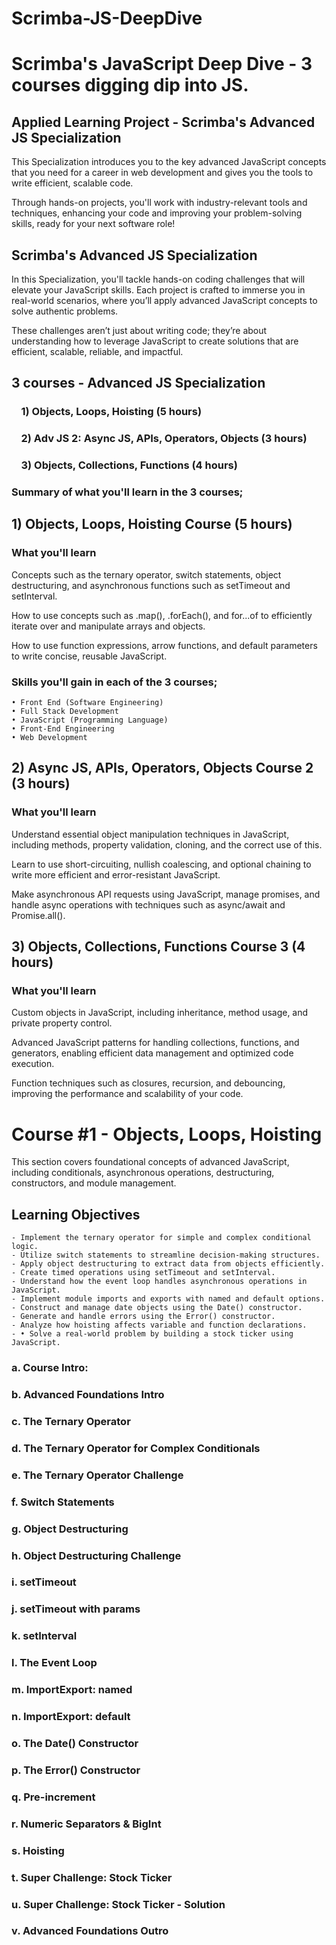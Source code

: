 # Scrimba-JS-DeepDive
# Scrimba's JavaScript Deep Dive - 3 courses digging dip into JS.
<!--~~~~~~~~~~~~~~~~~~~~~~~~~~~~~~~~~~~~~~~~~~~~~~~~~~~~~~~~~~~~~~~~~~~~~~~~~~~~~~~~~~~~~~~~~~~~-->
## Applied Learning Project - Scrimba's Advanced JS Specialization
<!--~~~~~~~~~~~~~~~~~~~~~~~~~~~~~~~~~~~~~~~~~~~~~~~~~~~~~~~~~~~~~~~~~~~~~~~~~~~~~~~~~~~~~~~~~~~~-->
This Specialization introduces you to the key advanced JavaScript concepts that you need 
for a career in web development and gives you the tools to write efficient, scalable code.

Through hands-on projects, you'll work with industry-relevant tools and techniques, 
enhancing your code and improving your problem-solving skills, ready for your next 
software role! 

## Scrimba's Advanced JS Specialization

In this Specialization, you'll tackle hands-on coding challenges that will elevate your 
JavaScript skills. Each project is crafted to immerse you in real-world scenarios, where 
you’ll apply advanced JavaScript concepts to solve authentic problems. 

These challenges aren’t just about writing code; they’re about understanding how to 
leverage JavaScript to create solutions that are efficient, scalable, reliable, and 
impactful.

<!--~~~~~~~~~~~~~~~~~~~~~~~~~~~~~~~~~~~~~~~~~~~~~~~~~~~~~~~~~~~~~~~~~~~~~~~~~~~~~~~~~~~~~~~~~~~~-->
## 3 courses - Advanced JS Specialization
<!--~~~~~~~~~~~~~~~~~~~~~~~~~~~~~~~~~~~~~~~~~~~~~~~~~~~~~~~~~~~~~~~~~~~~~~~~~~~~~~~~~~~~~~~~~~~~-->
### &nbsp;&nbsp;&nbsp; 1) Objects, Loops, Hoisting (5 hours)
### &nbsp;&nbsp;&nbsp; 2) Adv JS 2: Async JS, APIs, Operators, Objects (3 hours)
### &nbsp;&nbsp;&nbsp; 3) Objects, Collections, Functions (4 hours)
<!--~~~~~~~~~~~~~~~~~~~~~~~~~~~~~~~~~~~~~~~~~~~~~~~~~~~~~~~~~~~~~~~~~~~~~~~~~~~~~~~~~~~~~~~~~~~~-->
### Summary of what you'll learn in the 3 courses;
## 1) Objects, Loops, Hoisting Course (5 hours)
<!--~~~~~~~~~~~~~~~~~~~~~~~~~~~~~~~~~~~~~~~~~~~~~~~~~~~~~~~~~~~~~~~~~~~~~~~~~~~~~~~~~~~~~~~~~~~~-->
### What you'll learn
Concepts such as the ternary operator, switch statements, object destructuring, and 
asynchronous functions such as setTimeout and setInterval.

How to use concepts such as .map(), .forEach(), and for...of to efficiently iterate 
over and manipulate arrays and objects.

How to use function expressions, arrow functions, and default parameters to write 
concise, reusable JavaScript.

### Skills you'll gain in each of the 3 courses;
	• Front End (Software Engineering)
	• Full Stack Development
	• JavaScript (Programming Language)
	• Front-End Engineering
	• Web Development

<!--~~~~~~~~~~~~~~~~~~~~~~~~~~~~~~~~~~~~~~~~~~~~~~~~~~~~~~~~~~~~~~~~~~~~~~~~~~~~~~~~~~~~~~~~~~~~-->
## 2) Async JS, APIs, Operators, Objects Course 2 (3 hours)
<!--~~~~~~~~~~~~~~~~~~~~~~~~~~~~~~~~~~~~~~~~~~~~~~~~~~~~~~~~~~~~~~~~~~~~~~~~~~~~~~~~~~~~~~~~~~~~-->
### What you'll learn
Understand essential object manipulation techniques in JavaScript, including methods, 
property validation, cloning, and the correct use of this.

Learn to use short-circuiting, nullish coalescing, and optional chaining to write more 
efficient and error-resistant JavaScript.

Make asynchronous API requests using JavaScript, manage promises, and handle async 
operations with techniques such as async/await and Promise.all().

<!--~~~~~~~~~~~~~~~~~~~~~~~~~~~~~~~~~~~~~~~~~~~~~~~~~~~~~~~~~~~~~~~~~~~~~~~~~~~~~~~~~~~~~~~~~~~~-->
## 3) Objects, Collections, Functions Course 3 (4 hours)
<!--~~~~~~~~~~~~~~~~~~~~~~~~~~~~~~~~~~~~~~~~~~~~~~~~~~~~~~~~~~~~~~~~~~~~~~~~~~~~~~~~~~~~~~~~~~~~-->
### What you'll learn
Custom objects in JavaScript, including inheritance, method usage, and private property 
control.

Advanced JavaScript patterns for handling collections, functions, and generators, enabling 
efficient data management and optimized code execution.

Function techniques such as closures, recursion, and debouncing, improving the performance 
and scalability of your code.

<!-- Begin course #1. -->
<!--~~~~~~~~~~~~~~~~~~~~~~~~~~~~~~~~~~~~~~~~~~~~~~~~~~~~~~~~~~~~~~~~~~~~~~~~~~~~~~~~~~~~~~~~~~~~-->
# Course #1 - Objects, Loops, Hoisting
<!--~~~~~~~~~~~~~~~~~~~~~~~~~~~~~~~~~~~~~~~~~~~~~~~~~~~~~~~~~~~~~~~~~~~~~~~~~~~~~~~~~~~~~~~~~~~~-->
This section covers foundational concepts of advanced JavaScript, including conditionals, 
asynchronous operations, destructuring, constructors, and module management.

## Learning Objectives
	- Implement the ternary operator for simple and complex conditional logic.
	- Utilize switch statements to streamline decision-making structures.
	- Apply object destructuring to extract data from objects efficiently.
	- Create timed operations using setTimeout and setInterval.
	- Understand how the event loop handles asynchronous operations in JavaScript.
	- Implement module imports and exports with named and default options.
	- Construct and manage date objects using the Date() constructor.
	- Generate and handle errors using the Error() constructor.
	- Analyze how hoisting affects variable and function declarations.
	- • Solve a real-world problem by building a stock ticker using JavaScript.

<!--~~~~~~~~~~~~~~~~~~~~~~~~~~~~~~~~~~~~~~~~~~~~~~~~~~~~~~~~~~~~~~~~~~~~~~~~~~~~~~~~~~~~~~~~~~~~-->
### a. Course Intro:
<!--~~~~~~~~~~~~~~~~~~~~~~~~~~~~~~~~~~~~~~~~~~~~~~~~~~~~~~~~~~~~~~~~~~~~~~~~~~~~~~~~~~~~~~~~~~~~-->
### b. Advanced Foundations Intro
<!--~~~~~~~~~~~~~~~~~~~~~~~~~~~~~~~~~~~~~~~~~~~~~~~~~~~~~~~~~~~~~~~~~~~~~~~~~~~~~~~~~~~~~~~~~~~~-->
### c. The Ternary Operator
<!--~~~~~~~~~~~~~~~~~~~~~~~~~~~~~~~~~~~~~~~~~~~~~~~~~~~~~~~~~~~~~~~~~~~~~~~~~~~~~~~~~~~~~~~~~~~~-->
### d. The Ternary Operator for Complex Conditionals
<!--~~~~~~~~~~~~~~~~~~~~~~~~~~~~~~~~~~~~~~~~~~~~~~~~~~~~~~~~~~~~~~~~~~~~~~~~~~~~~~~~~~~~~~~~~~~~-->
### e. The Ternary Operator Challenge
<!--~~~~~~~~~~~~~~~~~~~~~~~~~~~~~~~~~~~~~~~~~~~~~~~~~~~~~~~~~~~~~~~~~~~~~~~~~~~~~~~~~~~~~~~~~~~~-->
### f. Switch Statements
<!--~~~~~~~~~~~~~~~~~~~~~~~~~~~~~~~~~~~~~~~~~~~~~~~~~~~~~~~~~~~~~~~~~~~~~~~~~~~~~~~~~~~~~~~~~~~~-->
### g. Object Destructuring
<!--~~~~~~~~~~~~~~~~~~~~~~~~~~~~~~~~~~~~~~~~~~~~~~~~~~~~~~~~~~~~~~~~~~~~~~~~~~~~~~~~~~~~~~~~~~~~-->
### h. Object Destructuring Challenge
<!--~~~~~~~~~~~~~~~~~~~~~~~~~~~~~~~~~~~~~~~~~~~~~~~~~~~~~~~~~~~~~~~~~~~~~~~~~~~~~~~~~~~~~~~~~~~~-->
### i. setTimeout
<!--~~~~~~~~~~~~~~~~~~~~~~~~~~~~~~~~~~~~~~~~~~~~~~~~~~~~~~~~~~~~~~~~~~~~~~~~~~~~~~~~~~~~~~~~~~~~-->
### j. setTimeout with params
<!--~~~~~~~~~~~~~~~~~~~~~~~~~~~~~~~~~~~~~~~~~~~~~~~~~~~~~~~~~~~~~~~~~~~~~~~~~~~~~~~~~~~~~~~~~~~~-->
### k. setInterval
<!--~~~~~~~~~~~~~~~~~~~~~~~~~~~~~~~~~~~~~~~~~~~~~~~~~~~~~~~~~~~~~~~~~~~~~~~~~~~~~~~~~~~~~~~~~~~~-->
### l. The Event Loop
<!--~~~~~~~~~~~~~~~~~~~~~~~~~~~~~~~~~~~~~~~~~~~~~~~~~~~~~~~~~~~~~~~~~~~~~~~~~~~~~~~~~~~~~~~~~~~~-->
### m. ImportExport: named
<!--~~~~~~~~~~~~~~~~~~~~~~~~~~~~~~~~~~~~~~~~~~~~~~~~~~~~~~~~~~~~~~~~~~~~~~~~~~~~~~~~~~~~~~~~~~~~-->
### n. ImportExport: default
<!--~~~~~~~~~~~~~~~~~~~~~~~~~~~~~~~~~~~~~~~~~~~~~~~~~~~~~~~~~~~~~~~~~~~~~~~~~~~~~~~~~~~~~~~~~~~~-->
### o. The Date() Constructor
<!--~~~~~~~~~~~~~~~~~~~~~~~~~~~~~~~~~~~~~~~~~~~~~~~~~~~~~~~~~~~~~~~~~~~~~~~~~~~~~~~~~~~~~~~~~~~~-->
### p. The Error() Constructor
<!--~~~~~~~~~~~~~~~~~~~~~~~~~~~~~~~~~~~~~~~~~~~~~~~~~~~~~~~~~~~~~~~~~~~~~~~~~~~~~~~~~~~~~~~~~~~~-->
### q. Pre-increment
<!--~~~~~~~~~~~~~~~~~~~~~~~~~~~~~~~~~~~~~~~~~~~~~~~~~~~~~~~~~~~~~~~~~~~~~~~~~~~~~~~~~~~~~~~~~~~~-->
### r. Numeric Separators & BigInt
<!--~~~~~~~~~~~~~~~~~~~~~~~~~~~~~~~~~~~~~~~~~~~~~~~~~~~~~~~~~~~~~~~~~~~~~~~~~~~~~~~~~~~~~~~~~~~~-->
### s. Hoisting
<!--~~~~~~~~~~~~~~~~~~~~~~~~~~~~~~~~~~~~~~~~~~~~~~~~~~~~~~~~~~~~~~~~~~~~~~~~~~~~~~~~~~~~~~~~~~~~-->
### t. Super Challenge: Stock Ticker
<!--~~~~~~~~~~~~~~~~~~~~~~~~~~~~~~~~~~~~~~~~~~~~~~~~~~~~~~~~~~~~~~~~~~~~~~~~~~~~~~~~~~~~~~~~~~~~-->
### u. Super Challenge: Stock Ticker - Solution
<!--~~~~~~~~~~~~~~~~~~~~~~~~~~~~~~~~~~~~~~~~~~~~~~~~~~~~~~~~~~~~~~~~~~~~~~~~~~~~~~~~~~~~~~~~~~~~-->
### v. Advanced Foundations Outro
<!--~~~~~~~~~~~~~~~~~~~~~~~~~~~~~~~~~~~~~~~~~~~~~~~~~~~~~~~~~~~~~~~~~~~~~~~~~~~~~~~~~~~~~~~~~~~~-->
<!--~~~~~~~~~~~~~~~~~~~~~~~~~~~~~~~~~~~~~~~~~~~~~~~~~~~~~~~~~~~~~~~~~~~~~~~~~~~~~~~~~~~~~~~~~~~~-->









